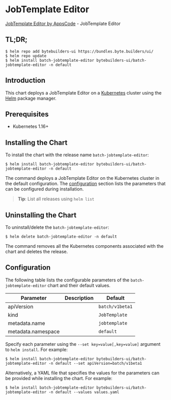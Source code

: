 # JobTemplate Editor

[JobTemplate Editor by AppsCode](https://byte.builders) - JobTemplate Editor

## TL;DR;

```console
$ helm repo add bytebuilders-ui https://bundles.byte.builders/ui/
$ helm repo update
$ helm install batch-jobtemplate-editor bytebuilders-ui/batch-jobtemplate-editor -n default
```

## Introduction

This chart deploys a JobTemplate Editor on a [Kubernetes](http://kubernetes.io) cluster using the [Helm](https://helm.sh) package manager.

## Prerequisites

- Kubernetes 1.16+

## Installing the Chart

To install the chart with the release name `batch-jobtemplate-editor`:

```console
$ helm install batch-jobtemplate-editor bytebuilders-ui/batch-jobtemplate-editor -n default
```

The command deploys a JobTemplate Editor on the Kubernetes cluster in the default configuration. The [configuration](#configuration) section lists the parameters that can be configured during installation.

> **Tip**: List all releases using `helm list`

## Uninstalling the Chart

To uninstall/delete the `batch-jobtemplate-editor`:

```console
$ helm delete batch-jobtemplate-editor -n default
```

The command removes all the Kubernetes components associated with the chart and deletes the release.

## Configuration

The following table lists the configurable parameters of the `batch-jobtemplate-editor` chart and their default values.

|     Parameter      | Description |     Default     |
|--------------------|-------------|-----------------|
| apiVersion         |             | `batch/v1beta1` |
| kind               |             | `JobTemplate`   |
| metadata.name      |             | `jobtemplate`   |
| metadata.namespace |             | `default`       |


Specify each parameter using the `--set key=value[,key=value]` argument to `helm install`. For example:

```console
$ helm install batch-jobtemplate-editor bytebuilders-ui/batch-jobtemplate-editor -n default --set apiVersion=batch/v1beta1
```

Alternatively, a YAML file that specifies the values for the parameters can be provided while
installing the chart. For example:

```console
$ helm install batch-jobtemplate-editor bytebuilders-ui/batch-jobtemplate-editor -n default --values values.yaml
```
